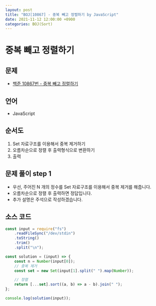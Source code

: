 ```yaml
---
layout: post
title: "BOJ[10867] - 중복 빼고 정렬하기 by JavaScript"
date: 2021-11-12 12:00:00 +0900
categories: BOJ(Sort)
---
```


# 중복 빼고 정렬하기

## 문제

- [백준 10867번 - 중복 빼고 정렬하기](https://www.acmicpc.net/problem/10867)

## 언어

- JavaScript

## 순서도

1. Set 자료구조를 이용해서 중복 제거하기
2. 오름차순으로 정렬 후 출력형식으로 변환하기
3. 출력

## 문제 풀이 step 1

- 우선, 주어진 N 개의 정수를 Set 자료구조를 이용해서 중복 제거를 해줍니다.
- 오름차순으로 정렬 후 출력하면 정답입니다.
- 추가 설명은 주석으로 작성하겠습니다.

## 소스 코드

```javascript
const input = require("fs")
	.readFileSync("/dev/stdin")
	.toString()
	.trim()
	.split("\n");

const solution = (input) => {
	const n = Number(input[0]);
	// 중복 제거
	const set = new Set(input[1].split(" ").map(Number));

	// 정렬
	return [...set].sort((a, b) => a - b).join(" ");
};

console.log(solution(input));
```
